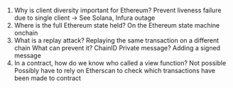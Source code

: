 1. Why is client diversity important for Ethereum?
   Prevent liveness failure due to single client → See Solana, Infura outage
2. Where is the full Ethereum state held?
   On the Ethereum state machine onchain
3. What is a replay attack?
   Replaying the same transaction on a different chain
   What can prevent it?
   ChainID
   Private message? Adding a signed message
4. In a contract, how do we know who called a view function?
   Not possible
   Possibly have to rely on Etherscan to check which transactions have been made to contract
